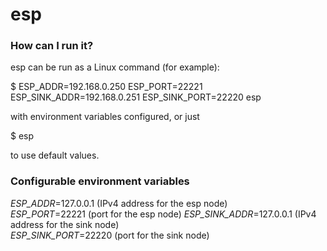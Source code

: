 # esp


### How can I run it? ###
esp can be run as a Linux command (for example):     

$ ESP_ADDR=192.168.0.250 ESP_PORT=22221 ESP_SINK_ADDR=192.168.0.251 ESP_SINK_PORT=22220 esp    

with environment variables configured, or just   

$ esp   

to use default values.   


### Configurable environment variables ###

*ESP_ADDR*=127.0.0.1 (IPv4 address for the esp node)    
*ESP_PORT*=22221 (port for the esp node)
*ESP_SINK_ADDR*=127.0.0.1 (IPv4 address for the sink node)   
*ESP_SINK_PORT*=22220 (port for the sink node)
